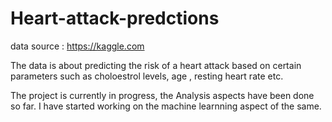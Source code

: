# Heart-attack-predctions

data source : https://kaggle.com

The data is about predicting the risk of a heart attack based on certain parameters such as choloestrol levels, age , resting heart rate etc.

The project is currently in progress, the Analysis aspects have been done so far. I have started working on the machine learnning aspect of the same.
